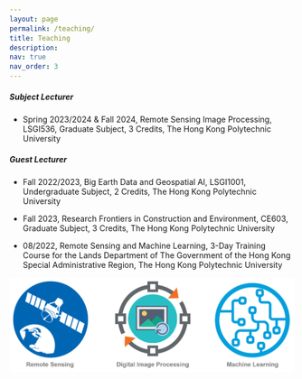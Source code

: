 ```yaml
---
layout: page
permalink: /teaching/
title: Teaching
description: 
nav: true
nav_order: 3
---
```


##### **Subject Lecturer**  

- Spring 2023/2024 & Fall 2024, Remote Sensing Image Processing, LSGI536, Graduate Subject, 3 Credits, The Hong Kong Polytechnic University


##### **Guest Lecturer**

- Fall 2022/2023, Big Earth Data and Geospatial AI, LSGI1001, Undergraduate Subject, 2 Credits, The Hong Kong Polytechnic University  &emsp;

- Fall 2023, Research Frontiers in Construction and Environment, CE603, Graduate Subject, 3 Credits, The Hong Kong Polytechnic University  &emsp;

- 08/2022, Remote Sensing and Machine Learning, 3-Day Training Course for the Lands Department of The Government of the Hong Kong Special Administrative Region, The Hong Kong Polytechnic University  &emsp;



<div align=center><img src="../assets/img/teaching_area.png" alt="Teaching Area" width="650"/></div>
